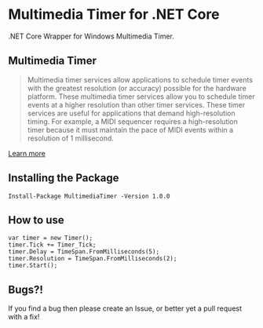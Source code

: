 # Multimedia Timer for .NET Core
 .NET Core Wrapper for Windows Multimedia Timer. 
 

## Multimedia Timer 
>Multimedia timer services allow applications to schedule timer events with the greatest resolution (or accuracy) possible for the hardware platform. These multimedia timer services allow you to schedule timer events at a higher resolution than other timer services.
These timer services are useful for applications that demand high-resolution timing. For example, a MIDI sequencer requires a high-resolution timer because it must maintain the pace of MIDI events within a resolution of 1 millisecond.

[Learn more](https://cda.ms/1dr)

## Installing the Package 
``` 
Install-Package MultimediaTimer -Version 1.0.0
``` 

## How to use

``` 
var timer = new Timer();
timer.Tick += Timer_Tick;
timer.Delay = TimeSpan.FromMilliseconds(5);
timer.Resolution = TimeSpan.FromMilliseconds(2);
timer.Start();
```

## Bugs?!
If you find a bug then please create an Issue, or better yet a pull request with a fix! 
